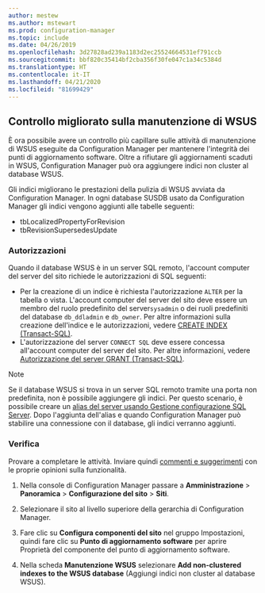 ```yaml
---
author: mestew
ms.author: mstewart
ms.prod: configuration-manager
ms.topic: include
ms.date: 04/26/2019
ms.openlocfilehash: 3d27828ad239a1183d2ec25524664531ef791ccb
ms.sourcegitcommit: bbf820c35414bf2cba356f30fe047c1a34c5384d
ms.translationtype: HT
ms.contentlocale: it-IT
ms.lasthandoff: 04/21/2020
ms.locfileid: "81699429"
---
```

## <a name="improved-control-over-wsus-maintenance"></a>Controllo migliorato sulla manutenzione di WSUS
<!--41101009-->

È ora possibile avere un controllo più capillare sulle attività di manutenzione di WSUS eseguite da Configuration Manager per mantenere l'integrità dei punti di aggiornamento software. Oltre a rifiutare gli aggiornamenti scaduti in WSUS, Configuration Manager può ora aggiungere indici non cluster al database WSUS. 

Gli indici migliorano le prestazioni della pulizia di WSUS avviata da Configuration Manager. In ogni database SUSDB usato da Configuration Manager gli indici vengono aggiunti alle tabelle seguenti:

- tbLocalizedPropertyForRevision
- tbRevisionSupersedesUpdate

### <a name="permissions"></a>Autorizzazioni

Quando il database WSUS è in un server SQL remoto, l'account computer del server del sito richiede le autorizzazioni di SQL seguenti:

- Per la creazione di un indice è richiesta l'autorizzazione `ALTER` per la tabella o vista. L'account computer del server del sito deve essere un membro del ruolo predefinito del server`sysadmin` o dei ruoli predefiniti del database `db_ddladmin` e `db_owner`. Per altre informazioni sulla creazione dell'indice e le autorizzazioni, vedere [CREATE INDEX (Transact-SQL)](https://docs.microsoft.com/sql/t-sql/statements/create-index-transact-sql?view=sql-server-2017#permissions).
- L'autorizzazione del server `CONNECT SQL` deve essere concessa all'account computer del server del sito. Per altre informazioni, vedere [Autorizzazione del server GRANT (Transact-SQL)](https://docs.microsoft.com/sql/t-sql/statements/grant-server-permissions-transact-sql?view=sql-server-2017).

> [!NOTE]  
>  Se il database WSUS si trova in un server SQL remoto tramite una porta non predefinita, non è possibile aggiungere gli indici. Per questo scenario, è possibile creare un [alias del server usando Gestione configurazione SQL Server](https://docs.microsoft.com/sql/database-engine/configure-windows/create-or-delete-a-server-alias-for-use-by-a-client?view=sql-server-2017). Dopo l'aggiunta dell'alias e quando Configuration Manager può stabilire una connessione con il database, gli indici verranno aggiunti. 

### <a name="try-it-out"></a>Verifica

Provare a completare le attività. Inviare quindi [commenti e suggerimenti](../../../../understand/find-help.md#product-feedback) con le proprie opinioni sulla funzionalità.

1. Nella console di Configuration Manager passare a **Amministrazione** > **Panoramica** > **Configurazione del sito** > **Siti**.

2. Selezionare il sito al livello superiore della gerarchia di Configuration Manager.

3. Fare clic su **Configura componenti del sito** nel gruppo Impostazioni, quindi fare clic su **Punto di aggiornamento software** per aprire Proprietà del componente del punto di aggiornamento software.

4. Nella scheda **Manutenzione WSUS** selezionare **Add non-clustered indexes to the WSUS database** (Aggiungi indici non cluster al database WSUS).
